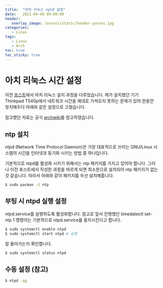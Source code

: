 ```yaml
---
title:  "아치 리눅스 nptd 설정"
date:   2021-04-08 09:00:00
header:
   overlay_image: /assets/static/header-yonsei.jpg
categories: 
   - Linux
tags:
   - Linux
   - Arch
toc: true
toc_sticky: true
---
```


# 아치 리눅스 시간 설정

이전 [포스트](https://sjoon-oh.github.io/archivers/arch-installation)에서 아치 리눅스 설치 과정을 다루었습니다. 제가 설치했던 기기 Thinkpad T540p에서 네트워크 시간을 제대로 가져오지 못하는 문제가 있어 한동안 방치해두다 아래와 같은 설정으로 고쳤습니다.

참고했던 자료는 공식 [archwiki](https://wiki.archlinux.org/index.php/Network_Time_Protocol_daemon)를 참고하였습니다.

<!--more-->

## ntp 설치

ntpd (Network Time Protocol Daemon)은 가장 대표적으로 쓰이는 GNU/Linux 시스템의 시간을 인터넷과 동기화 시키는 방법 중 하나입니다. 

기본적으로 ntpd를 활성화 시키기 위해서는 ntp 패키지를 가지고 있어야 합니다. 그러나 이전 포스트에서 작성한 과정을 따르게 되면 최소한으로 설치되어 ntp 패키지가 없는 것 같습니다. 따라서 아래와 같이 패키지를 우선 설치해줍니다.

```bash
$ sudo pacman -S ntp
```

## 부팅 시 ntpd 실행 설정

ntpd.service를 실행하도록 활성화합니다. 참고로 앞서 진행했던 timedatectl set-ntp 1 명령어는 기본적으로 ntpd.service를 중지시킨다고 합니다. 


```bash
$ sudo systemctl enable ntpd
$ sudo systemctl start ntpd # 실행
```

잘 돌아가는지 확인합니다.

```bash
$ sudo systemctl status ntpd
```

## 수동 설정 (참고)

```bash
$ ntpd -qg
```

